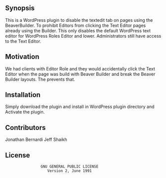 ## Synopsis

This is a WordPress plugin to disable the textedit tab on pages using the BeaverBuilder. To prohibit Editors from clicking the Text Editor
pages already using the Builder. This only disables the default WordPress text editor for WordPress Roles Editor and lower. Administrators
still have access to the Text Editor. 

## Motivation

We had clients with Editor Role and they would accidentally click the Text Editor when the page was build with Beaver Builder and break
the Beaver Builder layouts. The prevents that.

## Installation

Simply download the plugin and install in WordPress plugin directory and Activate the plugin. 

## Contributors

Jonathan Bernardi 
Jeff Shaikh

## License

                    GNU GENERAL PUBLIC LICENSE
                       Version 2, June 1991
